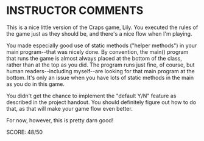 INSTRUCTOR COMMENTS
===================

This is a nice little version of the Craps game, Lily.
You executed the rules of the game just as they should be,
and there's a nice flow when I'm playing.

You made especially good use of static methods ("helper
methods") in your main program--that was nicely done. By
convention, the main() program that runs the game is almost
always placed at the bottom of the class, rather than at
the top as you did. The program runs just fine, of course,
but human readers--including myself--are looking for that 
main program at the bottom. It's only an issue when you have
lots of static methods in the main as you do in this game.

You didn't get the chance to implement the "default Y/N"
feature as described in the project handout. You should
definitely figure out how to do that, as that will make
your game flow even better.

For now, however, this is pretty darn good!

SCORE: 48/50
